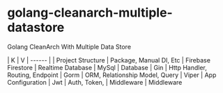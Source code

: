 # golang-cleanarch-multiple-datastore
Golang CleanArch With Multiple Data Store

| K | V
| ------ |
| Project Structure | Package, Manual DI, Etc
| Firebase Firestore | Realtime Database
| MySql | Database
| Gin | Http Handler, Routing, Endpoint
| Gorm | ORM, Relationship Model, Query
| Viper | App Configuration
| Jwt | Auth, Token, 
| Middleware | Middleware
